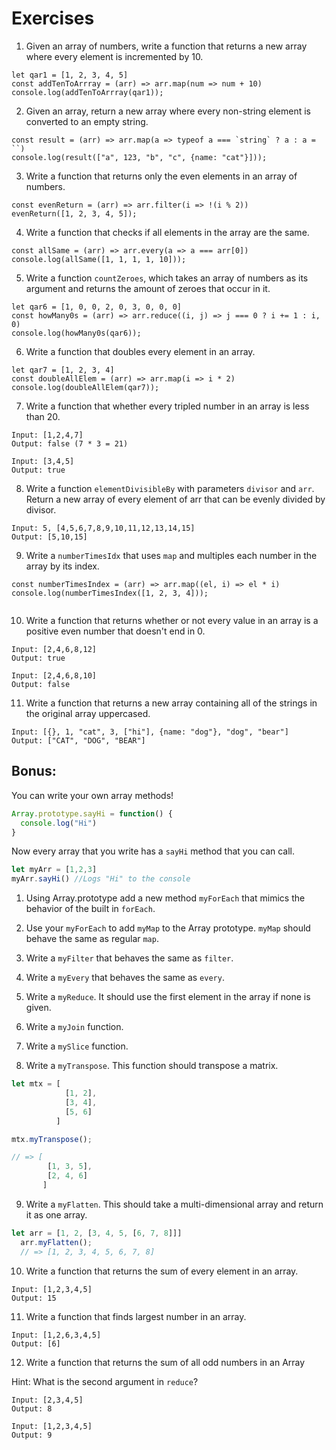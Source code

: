 # Exercises

1. Given an array of numbers, write a function that returns a new array where every element is incremented by 10.

```
let qar1 = [1, 2, 3, 4, 5]
const addTenToArrray = (arr) => arr.map(num => num + 10)
console.log(addTenToArrray(qar1));

```

2. Given an array, return a new array where every non-string element is converted to an empty string.

```
const result = (arr) => arr.map(a => typeof a === `string` ? a : a = ``)
console.log(result(["a", 123, "b", "c", {name: "cat"}]));

```

3. Write a function that returns only the even elements in an array of numbers.

```
const evenReturn = (arr) => arr.filter(i => !(i % 2))
evenReturn([1, 2, 3, 4, 5]);

```

4. Write a function that checks if all elements in the array are the same.

```
const allSame = (arr) => arr.every(a => a === arr[0])
console.log(allSame([1, 1, 1, 1, 10]));

```

5. Write a function `countZeroes`, which takes an array of numbers as its argument and returns the amount of zeroes that occur in it.

```
let qar6 = [1, 0, 0, 2, 0, 3, 0, 0, 0]
const howMany0s = (arr) => arr.reduce((i, j) => j === 0 ? i += 1 : i, 0)
console.log(howMany0s(qar6));

```

6. Write a function that doubles every element in an array.

```
let qar7 = [1, 2, 3, 4]
const doubleAllElem = (arr) => arr.map(i => i * 2)
console.log(doubleAllElem(qar7));

```

7. Write a function that whether every tripled number in an array is less than 20.

```
Input: [1,2,4,7]
Output: false (7 * 3 = 21)

Input: [3,4,5]
Output: true
```

8. Write a function `elementDivisibleBy` with parameters `divisor` and `arr`.  Return a new array of every element of arr that can be evenly divided by divisor.

```
Input: 5, [4,5,6,7,8,9,10,11,12,13,14,15]
Output: [5,10,15]
```

9. Write a `numberTimesIdx` that uses `map` and multiples each number in the array by its index.

```
const numberTimesIndex = (arr) => arr.map((el, i) => el * i)
console.log(numberTimesIndex([1, 2, 3, 4]));


```

10. Write a function that returns whether or not every value in an array is a positive even number that doesn't end in 0.

```
Input: [2,4,6,8,12]
Output: true

Input: [2,4,6,8,10]
Output: false
```


11. Write a function that returns a new array containing all of the strings in the original array uppercased.

```
Input: [{}, 1, "cat", 3, ["hi"], {name: "dog"}, "dog", "bear"]
Output: ["CAT", "DOG", "BEAR"]
```

## Bonus:

You can write your own array methods!

```js
Array.prototype.sayHi = function() {
  console.log("Hi")
}
```

Now every array that you write has a `sayHi` method that you can call.

```js
let myArr = [1,2,3]
myArr.sayHi() //Logs "Hi" to the console
```


1. Using Array.prototype add a new method `myForEach` that mimics the behavior of the built in `forEach`.


2. Use your `myForEach` to add `myMap` to the Array prototype. `myMap` should behave the same as regular `map`.


3. Write a `myFilter` that behaves the same as `filter`.


4. Write a `myEvery` that behaves the same as `every`.


5. Write a `myReduce`. It should use the first element in the array if none is given.


6. Write a `myJoin` function.


7. Write a `mySlice` function.


8. Write a `myTranspose`. This function should transpose a matrix.


```js
let mtx = [
            [1, 2],
            [3, 4],
            [5, 6]
          ]

mtx.myTranspose();

// => [
        [1, 3, 5],
        [2, 4, 6]
       ]
```

9. Write a `myFlatten`. This should take a multi-dimensional array and return it as one array.

```js
let arr = [1, 2, [3, 4, 5, [6, 7, 8]]]
  arr.myFlatten();
  // => [1, 2, 3, 4, 5, 6, 7, 8]
```

10. Write a function that returns the sum of every element in an array.

```
Input: [1,2,3,4,5]
Output: 15
```

11. Write a function that finds largest number in an array.

```
Input: [1,2,6,3,4,5]
Output: [6]
```

12. Write a function that returns the sum of all odd numbers in an Array

Hint: What is the second argument in `reduce`?

```
Input: [2,3,4,5]
Output: 8

Input: [1,2,3,4,5]
Output: 9
```
